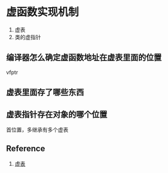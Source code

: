 # 虚函数实现机制

1. 虚表
2. 类的虚指针

## 编译器怎么确定虚函数地址在虚表里面的位置

vfptr

## 虚表里面存了哪些东西

## 虚表指针存在对象的哪个位置

首位置，多继承有多个虚表

## Reference

1. [虚表](https://blog.csdn.net/chczy1/article/details/100521615)
